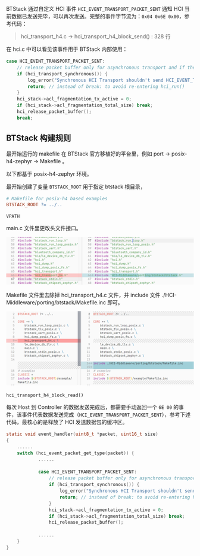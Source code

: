 

BTStack 通过自定义 HCI 事件 `HCI_EVENT_TRANSPORT_PACKET_SENT` 通知 HCI 当前数据已发送完毕，可以再次发送。完整的事件字节流为：`0x04 0x6E 0x00`，参考代码：

> hci_transport_h4.c -> hci_transport_h4_block_send() : 328 行

在 hci.c 中可以看见该事件用于 BTStack 内部使用：

```C
case HCI_EVENT_TRANSPORT_PACKET_SENT:
    // release packet buffer only for asynchronous transport and if there are not further fragements
    if (hci_transport_synchronous()) {
        log_error("Synchronous HCI Transport shouldn't send HCI_EVENT_TRANSPORT_PACKET_SENT");
        return; // instead of break: to avoid re-entering hci_run()
    }
    hci_stack->acl_fragmentation_tx_active = 0;
    if (hci_stack->acl_fragmentation_total_size) break;
    hci_release_packet_buffer();
    break;
```



## BTStack 构建规则

最开始运行的 makefile 在 BTStack 官方移植好的平台里，例如 port -> posix-h4-zephyr -> Makefile 。

以下都基于 posix-h4-zephyr 环境。

最开始创建了变量 `BTSTACK_ROOT` 用于指定 btstack 根目录，

```makefile
# Makefile for posix-h4 based examples
BTSTACK_ROOT ?= ../..
```



```
VPATH 
```



main.c 文件里更改头文件接口。

![](images/image-20210705093425855.png)

Makefile 文件里去除掉 hci_transport_h4.c 文件，并 include 文件 ./HCI-Middleware/porting/btstack/Makefile.inc 即可。

![](images/image-20210705093532814.png)



`hci_transport_h4_block_read()`



每次 Host 到 Controller 的数据发送完成后，都需要手动返回一个 `6E 00` 的事件，该事件代表数据发送完成（`HCI_EVENT_TRANSPORT_PACKET_SENT`），参考下述代码，最核心的是释放了 HCI 发送数据包的缓冲区。

```C
static void event_handler(uint8_t *packet, uint16_t size)
{
    ......
    switch (hci_event_packet_get_type(packet)) {
            ......
                
            case HCI_EVENT_TRANSPORT_PACKET_SENT:
                // release packet buffer only for asynchronous transport and if there are not further fragements
                if (hci_transport_synchronous()) {
                    log_error("Synchronous HCI Transport shouldn't send HCI_EVENT_TRANSPORT_PACKET_SENT");
                    return; // instead of break: to avoid re-entering hci_run()
                }
                hci_stack->acl_fragmentation_tx_active = 0;
                if (hci_stack->acl_fragmentation_total_size) break;
                hci_release_packet_buffer();
            
            ......
    }
}
```

